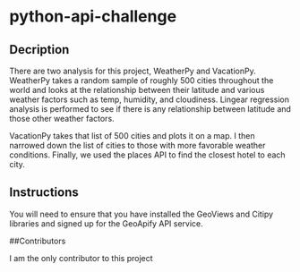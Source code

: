 # python-api-challenge

## Decription

There are two analysis for this project, WeatherPy and VacationPy.  
WeatherPy takes a random sample of roughly 500 cities throughout the 
world and looks at the relationship between their latitude and various
weather factors such as temp, humidity, and cloudiness.  Lingear regression
analysis is performed to see if there is any relationship between latitude and
those other weather factors.

VacationPy takes that list of 500 cities and plots it on a map.  I then narrowed
down the list of cities to those with more favorable weather conditions.  Finally,
we used the places API to find the closest hotel to each city.

## Instructions

You will need to ensure that you have installed the GeoViews and Citipy libraries and signed up for the GeoApify API service.  

##Contributors

I am the only contributor to this project




